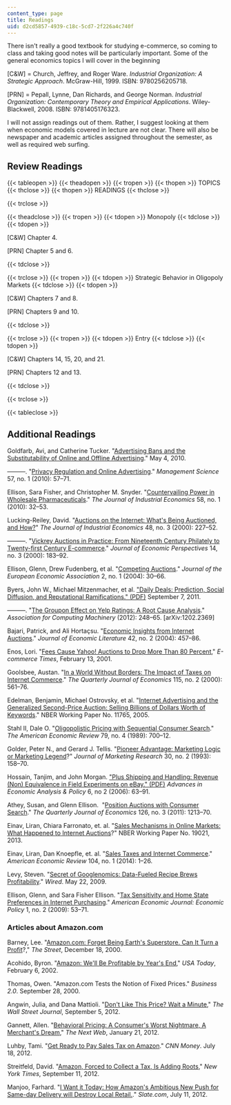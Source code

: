 ```yaml
---
content_type: page
title: Readings
uid: d2cd5857-4939-c18c-5cd7-2f226a4c740f
---
```


There isn't really a good textbook for studying e-commerce, so coming to class and taking good notes will be particularly important. Some of the general economics topics I will cover in the beginning 

\[C&W\] = Church, Jeffrey, and Roger Ware. _Industrial Organization: A Strategic Approach_. McGraw-Hill, 1999. ISBN: 9780256205718.

\[PRN\] =  Pepall, Lynne, Dan Richards, and George Norman. _Industrial Organization: Contemporary Theory and Empirical Applications_. Wiley-Blackwell, 2008. ISBN: 9781405176323.

I will not assign readings out of them. Rather, I suggest looking at them when economic models covered in lecture are not clear. There will also be newspaper and academic articles assigned throughout the semester, as well as required web surfing.

Review Readings
---------------

{{< tableopen >}}
{{< theadopen >}}
{{< tropen >}}
{{< thopen >}}
TOPICS
{{< thclose >}}
{{< thopen >}}
READINGS
{{< thclose >}}

{{< trclose >}}

{{< theadclose >}}
{{< tropen >}}
{{< tdopen >}}
Monopoly
{{< tdclose >}}
{{< tdopen >}}


\[C&W\] Chapter 4.

\[PRN\] Chapter 5 and 6.


{{< tdclose >}}

{{< trclose >}}
{{< tropen >}}
{{< tdopen >}}
Strategic Behavior in Oligopoly Markets
{{< tdclose >}}
{{< tdopen >}}


\[C&W\] Chapters 7 and 8.

\[PRN\] Chapters 9 and 10.


{{< tdclose >}}

{{< trclose >}}
{{< tropen >}}
{{< tdopen >}}
Entry
{{< tdclose >}}
{{< tdopen >}}


\[C&W\] Chapters 14, 15, 20, and 21.

\[PRN\] Chapters 12 and 13.


{{< tdclose >}}

{{< trclose >}}

{{< tableclose >}}

Additional Readings
-------------------

Goldfarb, Avi, and Catherine Tucker. "[Advertising Bans and the Substitutability of Online and Offline Advertising](http://dx.doi.org/10.2139/ssrn.1600221)." May 4, 2010.

———. "[Privacy Regulation and Online Advertising](http://dx.doi.org/10.1287/mnsc.1100.1246)." _Management Science_ 57, no. 1 (2010): 57–71.

Ellison, Sara Fisher, and Christopher M. Snyder. "[Countervailing Power in Wholesale Pharmaceuticals](http://dx.doi.org/10.1111/j.1467-6451.2010.00408.x)." _The Journal of Industrial Economics_ 58, no. 1 (2010): 32–53.

Lucking-Reiley, David. "[Auctions on the Internet: What's Being Auctioned, and How?](http://dx.doi.org/10.1111/1467-6451.00122)" _The Journal of Industrial Economics_ 48, no. 3 (2000): 227–52.

———. "[Vickrey Auctions in Practice: From Nineteenth Century Philately to Twenty-first Century E-commerce](https://dx.doi.org/10.1257/jep.14.3.183)." _Journal of Economic Perspectives_ 14, no. 3 (2000): 183–92.

Ellison, Glenn, Drew Fudenberg, et al. "[Competing Auctions](http://dx.doi.org/10.1162/154247604323015472)." _Journal of the European Economic Association_ 2, no. 1 (2004): 30–66.

Byers, John W., Michael Mitzenmacher, et al. ["Daily Deals: Prediction, Social Diffusion, and Reputational Ramifications." (PDF)](http://journalistsresource.org/wp-content/uploads/2011/10/Groupon.pdf) September 7, 2011.

———. "[The Groupon Effect on Yelp Ratings: A Root Cause Analysis](http://dx.doi.org/10.1145/2229012.2229034)." _Association for Computing Machinery_ (2012): 248–65. \[arXiv:1202.2369\]

Bajari, Patrick, and Ali Hortaçsu. "[Economic Insights from Internet Auctions](http://dx.doi.org/10.1257/0022051041409075)." _Journal of Economic Literature_ 42, no. 2 (2004): 457–86.

Enos, Lori. "[Fees Cause Yahoo! Auctions to Drop More Than 80 Percent](http://www.ecommercetimes.com/story/7444.html)," _E-commerce Times_, February 13, 2001.

Goolsbee, Austan. "[In a World Without Borders: The Impact of Taxes on Internet Commerce](http://www.jstor.org/stable/2587003)." _The Quarterly Journal of Economics_ 115, no. 2 (2000): 561–76.

Edelman, Benjamin, Michael Ostrovsky, et al. "[Internet Advertising and the Generalized Second-Price Auction: Selling Billions of Dollars Worth of Keywords](http://www.nber.org/papers/w11765)." NBER Working Paper No. 11765, 2005.

Stahl II, Dale O. "[Oligopolistic Pricing with Sequential Consumer Search](http://www.jstor.org/stable/1827927)." _The American Economic Review_ 79, no. 4 (1989): 700–12.

Golder, Peter N., and Gerard J. Tellis. "[Pioneer Advantage: Marketing Logic or Marketing Legend](http://www.jstor.org/stable/3172825)?" _Journal of Marketing Research_ 30, no. 2 (1993): 158–70.

Hossain, Tanjim, and John Morgan. ["Plus Shipping and Handling: Revenue (Non) Equivalence in Field Experiments on eBay." (PDF)](http://faculty.haas.berkeley.edu/rjmorgan/ebay.pdf) _Advances in Economic Analysis & Policy_ 6, no 2 (2006): 63–91.

Athey, Susan, and Glenn Ellison.  "[Position Auctions with Consumer Search](http://dx.doi.org/10.1093/qje/qjr028)." _The Quarterly Journal of Economics_ 126, no. 3 (2011): 1213–70.

Einav, Liran, Chiara Farronato, et. al. "[Sales Mechanisms in Online Markets: What Happened to Internet Auctions](http://www.nber.org/papers/w19021)?" NBER Working Paper No. 19021, 2013.

Einav, Liran, Dan Knoepfle, et. al. "[Sales Taxes and Internet Commerce](https://dx.doi.org/10.1257/aer.104.1.1)." _American Economic Review_ 104, no. 1 (2014): 1–26.

Levy, Steven. "[Secret of Googlenomics: Data-Fueled Recipe Brews Profitability](http://archive.wired.com/culture/culturereviews/magazine/17-06/nep_googlenomics)." _Wired_. May 22, 2009.

Ellison, Glenn, and Sara Fisher Ellison. "[Tax Sensitivity and Home State Preferences in Internet Purchasing](https://dx.doi.org/10.1257/pol.1.2.53)." _American Economic Journal: Economic Policy_ 1, no. 2 (2009): 53–71.

### Articles about Amazon.com

Barney, Lee. "[Amazon.com: Forget Being Earth's Superstore. Can It Turn a Profit](http://www.thestreet.com/story/1215763/1/amazoncom-forget-being-earths-superstore-can-it-turn-a-profit.html)?," _The Street_, December 18, 2000.

Acohido, Byron. "[Amazon: We'll Be Profitable by Year's End](http://usatoday30.usatoday.com/life/cyber/invest/2001-03-26-amazon.htm)," _USA Today_, February 6, 2002.

Thomas, Owen. "Amazon.com Tests the Notion of Fixed Prices." _Business 2.0_. September 28, 2000.

Angwin, Julia, and Dana Mattioli. "[Don't Like This Price? Wait a Minute](http://allthingsd.com/20120905/dont-like-this-price-wait-a-minute/)," _The Wall Street Journal_, September 5, 2012.

Gannett, Allen. "[Behavioral Pricing: A Consumer's Worst Nightmare, A Merchant's Dream](http://thenextweb.com/insider/2012/01/21/behavioral-pricing-a-consumers-worst-nightmare-a-merchants-dream/)," _The Next Web_, January 21, 2012.

Luhby, Tami. "[Get Ready to Pay Sales Tax on Amazon](http://money.cnn.com/2012/07/18/news/economy/amazon-sales-tax/)." _CNN Money_. July 18, 2012.

Streitfeld, David. "[Amazon, Forced to Collect a Tax, Is Adding Roots](http://www.nytimes.com/2012/09/12/technology/amazon-forced-to-collect-sales-tax-aims-to-keep-its-competitive-edge.html?_r=0)," _New York Times_, September 11, 2012.

Manjoo, Farhard. "[I Want it Today: How Amazon's Ambitious New Push for Same-day Delivery will Destroy Local Retail.](http://www.slate.com/articles/business/small_business/2012/07/amazon_same_day_delivery_how_the_e_commerce_giant_will_destroy_local_retail_.html)." _Slate.com_, July 11, 2012.